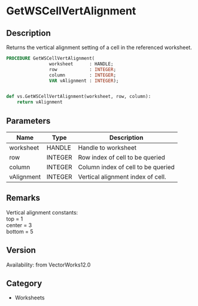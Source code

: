 # GetWSCellVertAlignment

## Description
Returns the vertical alignment setting of a cell in the referenced worksheet.

```pascal
PROCEDURE GetWSCellVertAlignment(
				worksheet      : HANDLE;
				row            : INTEGER;
				column         : INTEGER;
				VAR vAlignment : INTEGER);
```

```python

def vs.GetWSCellVertAlignment(worksheet, row, column):
    return vAlignment
```

## Parameters
|Name|Type|Description|
|---|---|---|
|worksheet|HANDLE|Handle to worksheet|
|row|INTEGER|Row index of cell to be queried|
|column|INTEGER|Column index of cell to be queried|
|vAlignment|INTEGER|Vertical alignment index of cell.|

## Remarks
Vertical alignment constants:<BR>
top = 1<BR>
center  = 3<BR>
bottom = 5

## Version
Availability: from VectorWorks12.0
## Category
* Worksheets

